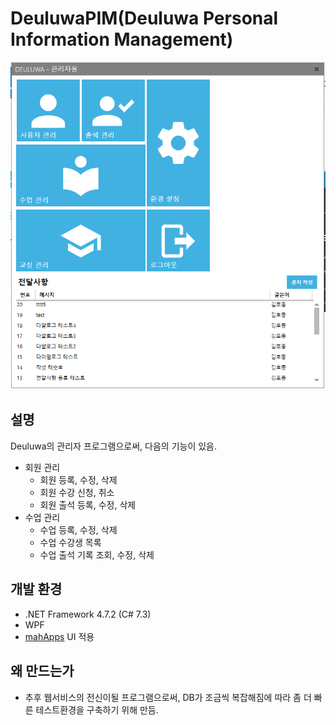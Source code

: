 # DeuluwaPIM(Deuluwa Personal Information Management)
![](screenshot.png)
## 설명
Deuluwa의 관리자 프로그램으로써, 다음의 기능이 있음.
* 회원 관리
  * 회원 등록, 수정, 삭제
  * 회원 수강 신청, 취소
  * 회원 출석 등록, 수정, 삭제
* 수업 관리
  * 수업 등록, 수정, 삭제
  * 수업 수강생 목록
  * 수업 출석 기록 조회, 수정, 삭제

## 개발 환경
* .NET Framework 4.7.2 (C# 7.3)
* WPF
* [mahApps](https://mahapps.com/) UI 적용

## 왜 만드는가
* 추후 웹서비스의 전신이될 프로그램으로써, DB가 조금씩 복잡해짐에 따라 좀 더 빠른 테스트환경을 구축하기 위해 만듬.